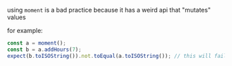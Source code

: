 using `moment` is a bad practice because it has a weird api that "mutates" values

for example:
```ts
const a = moment();
const b = a.addHours(7);
expect(b.toISOString()).not.toEqual(a.toISOString()); // this will fail, since moment actually both returns `b` _and_ mutates `a`...
```

